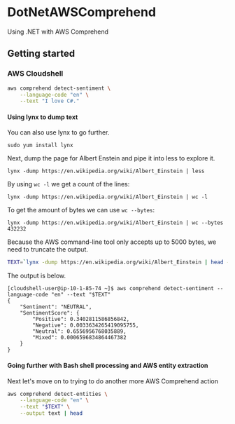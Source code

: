# DotNetAWSComprehend
Using .NET with AWS Comprehend


## Getting started

### AWS Cloudshell

```bash
aws comprehend detect-sentiment \
    --language-code "en" \
    --text "I love C#."
```


#### Using lynx to dump text

You can also use lynx to go further.

`sudo yum install lynx`

Next, dump the page for Albert Enstein and pipe it into less to explore it.

`lynx -dump https://en.wikipedia.org/wiki/Albert_Einstein | less`

By using `wc -l` we get a count of the lines:

`lynx -dump https://en.wikipedia.org/wiki/Albert_Einstein | wc -l`

To get the amount of bytes we can use `wc --bytes`:

`lynx -dump https://en.wikipedia.org/wiki/Albert_Einstein | wc --bytes
432232`

Because the AWS command-line tool only accepts up to 5000 bytes, we need to truncate the output.

```bash
TEXT=`lynx -dump https://en.wikipedia.org/wiki/Albert_Einstein | head -c 5000`
```

The output is below.

```
[cloudshell-user@ip-10-1-85-74 ~]$ aws comprehend detect-sentiment --language-code "en" --text "$TEXT"
{
    "Sentiment": "NEUTRAL",
    "SentimentScore": {
        "Positive": 0.3402811586856842,
        "Negative": 0.0033634265419095755,
        "Neutral": 0.6556956768035889,
        "Mixed": 0.0006596834864467382
    }
}
```

#### Going further with Bash shell processing and AWS entity extraction

Next let's move on to trying to do another more AWS Comprehend action

```bash
aws comprehend detect-entities \
    --language-code "en" \
    --text "$TEXT" \
    --output text | head
```




